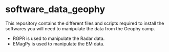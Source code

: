 # software_data_geophy

This repository contains the different files and scripts required to install the softwares you will need to manipulate the data from the Geophy camp.

- RGPR is used to manipulate the Radar data.
- EMagPy is used to manipulate the EM data.
